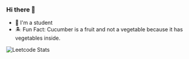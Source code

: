 ### Hi there 👋

<!--
**shreelakshmijoshi/shreelakshmijoshi** is a ✨ _special_ ✨ repository because its `README.md` (this file) appears on your GitHub profile.

Here are some ideas to get you started:

- 🔭 I’m currently working on ...
- 🌱 I’m currently learning ...
- 👯 I’m looking to collaborate on ...
- 🤔 I’m looking for help with ...
- 💬 Ask me about ...
- 📫 How to reach me: ...
- 😄 Pronouns: ...
- ⚡ Fun fact: ...
-->
 - 🌊 I'm a student
 - 🏝 Fun Fact: Cucumber is a fruit and not a vegetable because it has vegetables inside.
 

<!-- #### My Leetcode profile 🙂 -->

![Leetcode Stats](https://leetcode.card.workers.dev/?username=Shreelakshmi_M_Joshi)
